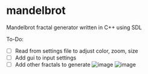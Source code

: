 # mandelbrot
Mandelbrot fractal generator written in C++ using SDL

To-Do:
- [ ] Read from settings file to adjust color, zoom, size
- [ ] Add gui to input settings 
- [ ] Add other fractals to generate
![image](https://user-images.githubusercontent.com/56938074/198927701-a2f717fa-4e5b-4446-b928-605c9887f588.png)
![image](https://user-images.githubusercontent.com/56938074/198927745-7ca81726-46bc-4d2b-929e-e61e68e1d747.png)
